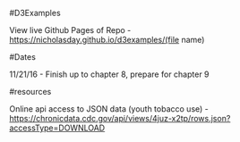 #D3Examples

View live Github Pages of Repo - https://nicholasday.github.io/d3examples/(file name)

#Dates

11/21/16 - Finish up to chapter 8, prepare for chapter 9

#resources

Online api access to JSON data (youth tobacco use) - https://chronicdata.cdc.gov/api/views/4juz-x2tp/rows.json?accessType=DOWNLOAD
